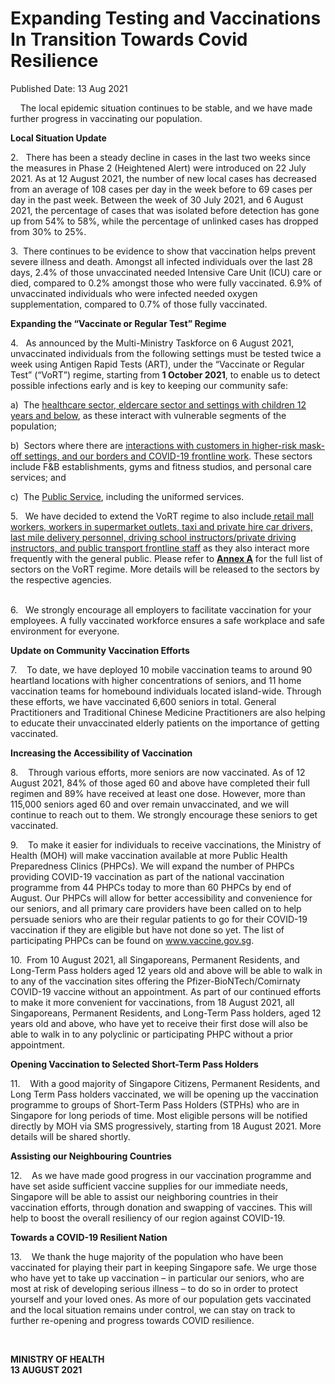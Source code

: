 <html>
    <meta http-equiv="Content-Type" content="text/html; charset=utf-8"/>
    <meta charset="utf-8"/>
    <title>Expanding Testing and Vaccinations In Transition Towards Covid Resilience</title>
    <body><h1>Expanding Testing and Vaccinations In Transition Towards Covid Resilience</h1>
    <p>Published Date: 13 Aug 2021</p> <p>&nbsp; &nbsp; The local epidemic situation continues to be stable, and we have made further progress in vaccinating our population.&nbsp; </p> <p><strong>Local Situation Update</strong></p> <p>2.&nbsp; &nbsp;There has been a steady decline in cases in the last two weeks since the measures in Phase 2 (Heightened Alert) were introduced on 22 July 2021. As at 12 August 2021, the number of new local cases has decreased from an average of 108 cases per day in the week before to 69 cases per day in the past week. Between the week of 30 July 2021, and 6 August 2021, the percentage of cases that was isolated before detection has gone up from 54% to 58%, while the percentage of unlinked cases has dropped from 30% to 25%.</p><p><p>3.&nbsp; There continues to be evidence to show that vaccination helps prevent severe illness and death. Amongst all infected individuals over the last 28 days, 2.4% of those unvaccinated needed Intensive Care Unit (ICU) care or died, compared to 0.2% amongst those who were fully vaccinated. 6.9% of unvaccinated individuals who were infected needed oxygen supplementation, compared to 0.7% of those fully vaccinated.</p></p><p><p><strong>Expanding the “Vaccinate or Regular Test” Regime</strong></p><p>4.&nbsp; &nbsp;As announced by the Multi-Ministry Taskforce on 6 August 2021, unvaccinated individuals from the following settings must be tested twice a week using Antigen Rapid Tests (ART), under the “Vaccinate or Regular Test” (“VoRT”) regime, starting from <strong>1 October 2021</strong>, to enable us to detect possible infections early and is key to keeping our community safe:</p></p><p><p>a)&nbsp; The <u>healthcare sector, eldercare sector and settings with children 12 years and below</u>, as these interact with vulnerable segments of the population;</p></p><p><p>b)&nbsp; Sectors where there are <u>interactions with customers in higher-risk mask-off settings, and our borders and COVID-19 frontline work</u>. These sectors include F&amp;B establishments, gyms and fitness studios, and personal care services; and</p></p><p><p>c)&nbsp; The <u>Public Service</u>, including the uniformed services.</p></p><p>5.&nbsp; &nbsp;We have decided to extend the VoRT regime to also include<u> retail mall workers, workers in supermarket outlets, taxi and private hire car drivers, last mile delivery personnel, driving school instructors/private driving instructors, and public transport frontline staff</u> as they also interact more frequently with the general public. Please refer to <strong><a href="/docs/librariesprovider5/default-document-library/annex-a2c38c82f53d24bd3a1374f87f22b1270.pdf?sfvrsn=30ea838c_0" title="Annex A">Annex A</a></strong> for the full list of sectors on the VoRT regime. More details will be released to the sectors by the respective agencies.</p><p><br>6.&nbsp; &nbsp;We strongly encourage all employers to facilitate vaccination for your employees. A fully vaccinated workforce ensures a safe workplace and safe environment for everyone.</p><p><p><strong>Update on Community Vaccination Efforts</strong></p><p>7.&nbsp; &nbsp; To date, we have deployed 10 mobile vaccination teams to around 90 heartland locations with higher concentrations of seniors, and 11 home vaccination teams for homebound individuals located island-wide. Through these efforts, we have vaccinated 6,600 seniors in total. General Practitioners and Traditional Chinese Medicine Practitioners are also helping to educate their unvaccinated elderly patients on the importance of getting vaccinated.</p></p><p><p><strong>Increasing the Accessibility of Vaccination</strong></p><p>8.&nbsp; &nbsp; Through various efforts, more seniors are now vaccinated. As of 12 August 2021, 84% of those aged 60 and above have completed their full regimen and 89% have received at least one dose. However, more than 115,000 seniors aged 60 and over remain unvaccinated, and we will continue to reach out to them. We strongly encourage these seniors to get vaccinated.</p></p><p><p>9.&nbsp; &nbsp; To make it easier for individuals to receive vaccinations, the Ministry of Health (MOH) will make vaccination available at more Public Health Preparedness Clinics (PHPCs). We will expand the number of PHPCs providing COVID-19 vaccination as part of the national vaccination programme from 44 PHPCs today to more than 60 PHPCs by end of August. Our PHPCs will allow for better accessibility and convenience for our seniors, and all primary care providers have been called on to help persuade seniors who are their regular patients to go for their COVID-19 vaccination if they are eligible but have not done so yet. The list of participating PHPCs can be found on <a href="http://www.vaccine.gov.sg/">www.vaccine.gov.sg</a>.</p></p><p><p>10.&nbsp; From 10 August 2021, all Singaporeans, Permanent Residents, and Long-Term Pass holders aged 12 years old and above will be able to walk in to any of the vaccination sites offering the Pfizer-BioNTech/Comirnaty COVID-19 vaccine without an appointment. As part of our continued efforts to make it more convenient for vaccinations, from 18 August 2021, all Singaporeans, Permanent Residents, and Long-Term Pass holders, aged 12 years old and above, who have yet to receive their first dose will also be able to walk in to any polyclinic or participating PHPC without a prior appointment.</p></p><p><p><strong>Opening </strong><strong>Vaccination to Selected Short-Term Pass Holders</strong></p><p>11.&nbsp; &nbsp; With a good majority of Singapore Citizens, Permanent Residents, and Long Term Pass holders vaccinated, we will be opening up the vaccination programme to groups of Short-Term Pass Holders (STPHs) who are in Singapore for long periods of time. Most eligible persons will be notified directly by MOH via SMS progressively, starting from 18 August 2021. More details will be shared shortly.</p></p><p><p><strong>Assisting our Neighbouring Countries</strong></p><p>12.&nbsp; &nbsp; As we have made good progress in our vaccination programme and have set aside sufficient vaccine supplies for our immediate needs, Singapore will be able to assist our neighboring countries in their vaccination efforts, through donation and swapping of vaccines. This will help to boost the overall resiliency of our region against COVID-19.</p></p><p><p><strong>Towards a COVID-19 Resilient Nation</strong></p><p>13.&nbsp; &nbsp; We thank the huge majority of the population who have been vaccinated for playing their part in keeping Singapore safe. We urge those who have yet to take up vaccination – in particular our seniors, who are most at risk of developing serious illness – to do so in order to protect yourself and your loved ones. As more of our population gets vaccinated and the local situation remains under control, we can stay on track to further re-opening and progress towards COVID resilience.</p></p> <p>&nbsp;</p> <div> <p><strong>MINISTRY OF HEALTH<br></strong><strong>13 AUGUST 2021</strong></p> <p>&nbsp;</p> </div></body>
</html>